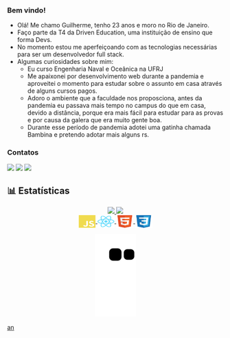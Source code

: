 ### Bem vindo!

- Olá! Me chamo Guilherme, tenho 23 anos e moro no Rio de Janeiro.
- Faço parte da T4 da Driven Education, uma instituição de ensino que forma Devs.
- No momento estou me aperfeiçoando com as tecnologias necessárias para ser um desenvolvedor full stack.
- Algumas curiosidades sobre mim: 
  - Eu curso Engenharia Naval e Oceânica na UFRJ
  - Me apaixonei por desenvolvimento web durante a pandemia e aproveitei o momento para estudar sobre o assunto em casa através de alguns cursos pagos.
  - Adoro o ambiente que a faculdade nos proposciona, antes da pandemia eu passava mais tempo no campus do que em casa, devido a distância,                   porque era mais fácil para estudar para as provas e por causa da galera que era muito gente boa.
  - Durante esse período de pandemia adotei uma gatinha chamada Bambina e pretendo adotar mais alguns rs.



### Contatos
<a href="https://www.linkedin.com/in/guilherme-pereira-arruda-b96b9a193/" target="_blank"><img src="https://img.shields.io/badge/-LinkedIn-%230077B5?style=for-the-badge&logo=linkedin&logoColor=white" target="_blank"></a>
<a href = "mailto:guilhermepa3@gmail.com"><img src="https://img.shields.io/badge/Gmail-D14836?style=for-the-badge&logo=gmail&logoColor=white" target="_blank"></a>
<a href="https://instagram.com/seu-usuário-instagram-aqui" target="_blank"><img src="https://img.shields.io/badge/-Instagram-%23E4405F?style=for-the-badge&logo=instagram&logoColor=white" target="_blank"></a>

## 📊 Estatísticas
  <div align="center">
  <a href="https://github.com/GuilhermeArrudda">
  <img height="150em" src="https://github-readme-stats.vercel.app/api/top-langs/?username=GuilhermeArrudda&layout=compact&langs_count=7&theme=dracula"/>
  <img height="150em" src="https://github-readme-stats.vercel.app/api?username=GuilhermeArrudda&show_icons=true&theme=dracula&include_all_commits=true&count_private=true"/>
    <br>
   <img align="center" alt="Js" height="30" width="40" src="https://raw.githubusercontent.com/devicons/devicon/master/icons/javascript/javascript-plain.svg">
  <img align="center" alt="React" height="30" width="40" src="https://raw.githubusercontent.com/devicons/devicon/master/icons/react/react-original.svg">
  <img align="center" alt="HTML" height="30" width="40" src="https://raw.githubusercontent.com/devicons/devicon/master/icons/html5/html5-original.svg">
  <img align="center" alt="CSS" height="30" width="40" src="https://raw.githubusercontent.com/devicons/devicon/master/icons/css3/css3-original.svg">
    
  ![Snake animation](https://github.com/GuilhermeArrudda/GuilhermeArrudda/blob/output/github-contribution-grid-snake.svg)
</div>
 an
